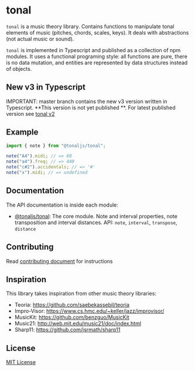 # tonal

`tonal` is a music theory library. Contains functions to manipulate tonal elements of music (pitches, chords, scales, keys). It deals with abstractions (not actual music or sound).

`tonal` is implemented in Typescript and published as a collection of npm modules. It uses a functional programing style: all functions are pure, there is no data mutation, and entities are represented by data structures instead of objects.

## New v3 in Typescript

IMPORTANT: master branch contains the new v3 version written in Typescript. **This version is not yet published **. For latest published version see [tonal v2](https://github.com/tonaljs/v2)

## Example

```js
import { note } from "@tonaljs/tonal";

note("A4").midi; // => 60
note("a4").freq; // => 440
note("c#2").accidentals; // => '#'
note("x").midi; // => undefined
```

## Documentation

The API documentation is inside each module:

- [@tonaljs/tonal](/packages/tonal): The core module. Note and interval properties, note transposition and interval distances. API: `note`, `interval`, `transpose`, `distance`

## Contributing

Read [contributing document](/docs/CONTRIBUTING.md) for instructions

## Inspiration

This library takes inspiration from other music theory libraries:

- Teoria: https://github.com/saebekassebil/teoria
- Impro-Visor: https://www.cs.hmc.edu/~keller/jazz/improvisor/
- MusicKit: https://github.com/benzguo/MusicKit
- Music21: http://web.mit.edu/music21/doc/index.html
- Sharp11: https://github.com/jsrmath/sharp11

## License

[MIT License](docs/LICENSE)
